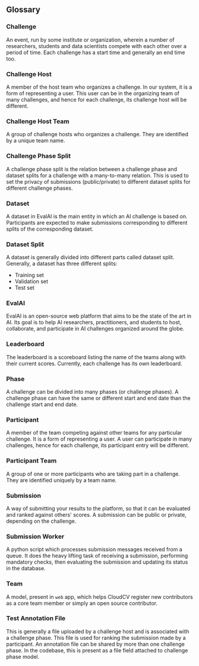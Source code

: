## Glossary

### Challenge

An event, run by some institute or organization, wherein a number of researchers, students and data scientists compete with each other over a period of time. Each challenge has a start time and generally an end time too.

### Challenge Host

A member of the host team who organizes a challenge. In our system, it is a form of representing a user. This user can be in the organizing team of many challenges, and hence for each challenge, its challenge host will be different.

### Challenge Host Team

A group of challenge hosts who organizes a challenge. They are identified by a unique team name.

### Challenge Phase Split

A challenge phase split is the relation between a challenge phase and dataset splits for a challenge with a many-to-many relation. This is used to set the privacy of submissions (public/private) to different dataset splits for different challenge phases.

### Dataset

A dataset in EvalAI is the main entity in which an AI challenge is based on. Participants are expected to make submissions corresponding to different splits of the corresponding dataset.

### Dataset Split

A dataset is generally divided into different parts called dataset split. Generally, a dataset has three different splits:

* Training set
* Validation set
* Test set

### EvalAI

EvalAI is an open-source web platform that aims to be the state of the art in AI. Its goal is to help AI researchers, practitioners, and students to host, collaborate, and participate in AI challenges organized around the globe.

### Leaderboard

The leaderboard is a scoreboard listing the name of the teams along with their current scores. Currently, each challenge has its own leaderboard.

### Phase

A challenge can be divided into many phases (or challenge phases). A challenge phase can have the same or different start and end date than the challenge start and end date.

### Participant

A member of the team competing against other teams for any particular challenge. It is a form of representing a user. A user can participate in many challenges, hence for each challenge, its participant entry will be different.

### Participant Team

A group of one or more participants who are taking part in a challenge. They are identified uniquely by a team name.

### Submission

A way of submitting your results to the platform, so that it can be evaluated and ranked against others' scores. A submission can be public or private, depending on the challenge.

### Submission Worker

A python script which processes submission messages received from a queue. It does the heavy lifting task of receiving a submission, performing mandatory checks, then evaluating the submission and updating its status in the database.

### Team

A model, present in `web` app, which helps CloudCV register new contributors as a core team member or simply an open source contributor.

### Test Annotation File

This is generally a file uploaded by a challenge host and is associated with a challenge phase. This file is used for ranking the submission made by a participant. An annotation file can be shared by more than one challenge phase. In the codebase, this is present as a file field attached to challenge phase model.

